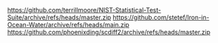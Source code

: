 https://github.com/terrillmoore/NIST-Statistical-Test-Suite/archive/refs/heads/master.zip
https://github.com/stetef/Iron-in-Ocean-Water/archive/refs/heads/main.zip
https://github.com/phoenixding/scdiff2/archive/refs/heads/master.zip
